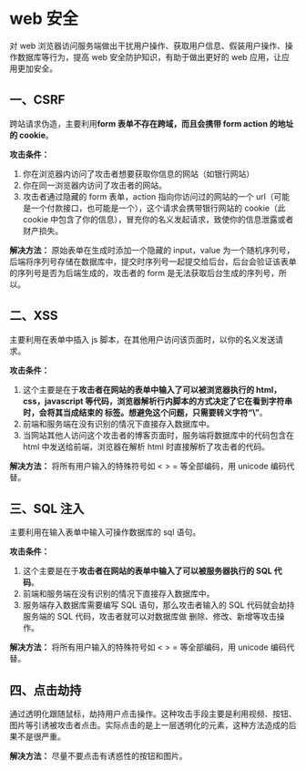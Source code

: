 # web 安全

对 web 浏览器访问服务端做出干扰用户操作、获取用户信息、假装用户操作、操作数据库等行为，提高 web 安全防护知识，有助于做出更好的 web 应用，让应用更加安全。

## 一、CSRF

跨站请求伪造，主要利用**form 表单不存在跨域，而且会携带 form action 的地址的 cookie**。

**攻击条件：**

1. 你在浏览器内访问了攻击者想要获取你信息的网站（如银行网站）
2. 你在同一浏览器内访问了攻击者的网站。
3. 攻击者通过隐藏的 form 表单，action 指向你访问过的网站的一个 url（可能是一个付款接口，也可能是一个），这个请求会携带银行网站的 cookie（此 cookie 中包含了你的信息），冒充你的名义发起请求，致使你的信息泄露或者财产损失。

**解决方法：** 原始表单在生成时添加一个隐藏的 input，value 为一个随机序列号，后端将序列号存储在数据库中，提交时序列号一起提交给后台，后台会验证该表单的序列号是否为后端生成的，攻击者的 form 是无法获取后台生成的序列号，所以。

## 二、XSS

主要利用在表单中插入 js 脚本，在其他用户访问该页面时，以你的名义发送请求。

**攻击条件：**

1. 这个主要是在于**攻击者在网站的表单中输入了可以被浏览器执行的 html，css，javascript 等代码，浏览器解析行内脚本的方式决定了它在看到字符串 </script> 时，会将其当成结束的 </script>
   标签。想避免这个问题，只需要转义字符“\”**。
2. 前端和服务端在没有识别的情况下直接存入数据库中。
3. 当网站其他人访问这个攻击者的博客页面时，服务端将数据库中的代码包含在 html 中发送给前端，浏览器在解析 html 时直接解析了攻击者的代码。

**解决方法：** 将所有用户输入的特殊符号如 < > = 等全部编码，用 unicode 编码代替。

## 三、SQL 注入

主要利用在输入表单中输入可操作数据库的 sql 语句。

**攻击条件：**

1. 这个主要是在于**攻击者在网站的表单中输入了可以被服务器执行的 SQL 代码**。
2. 前端和服务端在没有识别的情况下直接存入数据库中。
3. 服务端存入数据库需要编写 SQL 语句，那么攻击者输入的 SQL 代码就会劫持服务端的 SQL 代码，攻击者就可以对数据库做 删除、修改、新增等攻击操作。

**解决方法：** 将所有用户输入的特殊符号如 < > = 等全部编码，用 unicode 编码代替。

## 四、点击劫持

通过透明化跟随鼠标，劫持用户点击操作。这种攻击手段主要是利用视频、按钮、图片等引诱被攻击者点击。实际点击的是上一层透明化的元素，这种方法造成的后果不是很严重。

**解决方法：** 尽量不要点击有诱惑性的按钮和图片。
